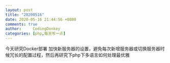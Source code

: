 ```yaml
---
layout: post
title: "20200516"
date: 2020-05-16 21:44:56 +0800
comments: true
author:     CodingDonkey
categories: [php,每天写一点]
---
```


今天研究Docker部署 加快新服务器的设置，避免每次新增服务器或切换服务器时候冗长的配置过程，然后再研究下php下多语言如何处理最优雅
